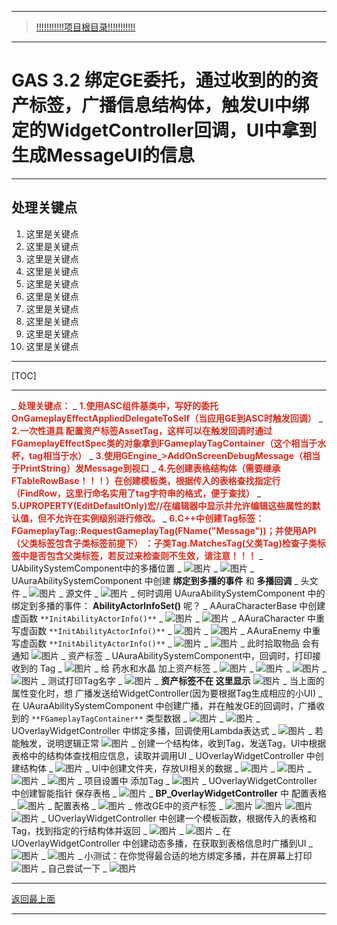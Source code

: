 ___________________________________________________________________________________________
> [!!!!!!!!!!!项目根目录!!!!!!!!!!!](./!!!!!!!!!!!项目目录!!!!!!!!!!!.md)

___________________________________________________________________________________________

# GAS 3.2 绑定GE委托，通过收到的的资产标签，广播信息结构体，触发UI中绑定的WidgetController回调，UI中拿到生成MessageUI的信息
___________________________________________________________________________________________
## 处理关键点
1. 这里是关键点
2. 这里是关键点
3. 这里是关键点
4. 这里是关键点
5. 这里是关键点
6. 这里是关键点
7. 这里是关键点
8. 这里是关键点
9. 这里是关键点
10. 这里是关键点
___________________________________________________________________________________________

[TOC]

___________________________________________________________________________________________

_ <font color=#DC2D1E>**处理关键点：**</font>
    _ <font color=#DC2D1E>**1.使用ASC组件基类中，写好的委托 OnGameplayEffectAppliedDelegateToSelf（当应用GE到ASC时触发回调）**</font>
    _ <font color=#DC2D1E>**2.一次性道具 配置资产标签AssetTag，这样可以在触发回调时通过FGameplayEffectSpec类的对象拿到FGameplayTagContainer（这个相当于水杯，tag相当于水）**</font>
    _ <font color=#DC2D1E>**3.使用GEngine_>AddOnScreenDebugMessage（相当于PrintString）发Message到视口**</font>
    _ <font color=#DC2D1E>**4.先创建表格结构体（需要继承FTableRowBase！！！）在创建模板类，根据传入的表格查找指定行（FindRow，这里行命名实用了tag字符串的格式，便于查找）**</font>
    _ <font color=#DC2D1E>**5.UPROPERTY(EditDefaultOnly)宏//在编辑器中显示并允许编辑这些属性的默认值，但不允许在实例级别进行修改。**</font>
    _ <font color=#DC2D1E>**6.C++中创建Tag标签：FGameplayTag::RequestGameplayTag(FName("Message"))；并使用API（父类标签包含子类标签前提下） ：子类Tag.MatchesTag(父类Tag)检查子类标签中是否包含父类标签，若反过来检查则不生效，请注意！！！**</font>
_ UAbilitySystemComponent中的多播位置
    _  ![图片](https://github.com/liyunlong618/LiYunLongKnowledgeLibrary/blob/main/UECPP/Models/GAS/GAS_2_Aura/DetailContent/Image/GAS_012/947244_743569.png?raw=true)
    _  ![图片](https://github.com/liyunlong618/LiYunLongKnowledgeLibrary/blob/main/UECPP/Models/GAS/GAS_2_Aura/DetailContent/Image/GAS_012/644032_611869.png?raw=true)
_ UAuraAbilitySystemComponent 中创建 **绑定到多播的事件** 和 **多播回调**
    _ 头文件
        _  ![图片](https://github.com/liyunlong618/LiYunLongKnowledgeLibrary/blob/main/UECPP/Models/GAS/GAS_2_Aura/DetailContent/Image/GAS_012/819264_39018.png?raw=true)
    _ 源文件
        _  ![图片](https://github.com/liyunlong618/LiYunLongKnowledgeLibrary/blob/main/UECPP/Models/GAS/GAS_2_Aura/DetailContent/Image/GAS_012/843744_803675.png?raw=true)
_ 何时调用 UAuraAbilitySystemComponent 中的 绑定到多播的事件： **AbilityActorInfoSet()** 呢？
    _ AAuraCharacterBase 中创建虚函数 `**InitAbilityActorInfo()**`
        _  ![图片](https://github.com/liyunlong618/LiYunLongKnowledgeLibrary/blob/main/UECPP/Models/GAS/GAS_2_Aura/DetailContent/Image/GAS_012/318852_361763.png?raw=true)
        _  ![图片](https://github.com/liyunlong618/LiYunLongKnowledgeLibrary/blob/main/UECPP/Models/GAS/GAS_2_Aura/DetailContent/Image/GAS_012/254323_105902.png?raw=true)
    _ AAuraCharacter 中重写虚函数 `**InitAbilityActorInfo()**`
        _  ![图片](https://github.com/liyunlong618/LiYunLongKnowledgeLibrary/blob/main/UECPP/Models/GAS/GAS_2_Aura/DetailContent/Image/GAS_012/833787_825036.png?raw=true)
        _  ![图片](https://github.com/liyunlong618/LiYunLongKnowledgeLibrary/blob/main/UECPP/Models/GAS/GAS_2_Aura/DetailContent/Image/GAS_012/79016_770935.png?raw=true)
    _ AAuraEnemy 中重写虚函数 `**InitAbilityActorInfo()**`
        _  ![图片](https://github.com/liyunlong618/LiYunLongKnowledgeLibrary/blob/main/UECPP/Models/GAS/GAS_2_Aura/DetailContent/Image/GAS_012/905251_910791.png?raw=true)
        _  ![图片](https://github.com/liyunlong618/LiYunLongKnowledgeLibrary/blob/main/UECPP/Models/GAS/GAS_2_Aura/DetailContent/Image/GAS_012/946149_841551.png?raw=true)
_ 此时拾取物品 会有通知 ![图片](https://github.com/liyunlong618/LiYunLongKnowledgeLibrary/blob/main/UECPP/Models/GAS/GAS_2_Aura/DetailContent/Image/GAS_012/650211_988030.png?raw=true)
_ 资产标签
    _ UAuraAbilitySystemComponent中，回调时，打印接收到的 Tag
        _  ![图片](https://github.com/liyunlong618/LiYunLongKnowledgeLibrary/blob/main/UECPP/Models/GAS/GAS_2_Aura/DetailContent/Image/GAS_012/989108_702706.png?raw=true)
    _ 给 药水和水晶 加上资产标签
        _  ![图片](https://github.com/liyunlong618/LiYunLongKnowledgeLibrary/blob/main/UECPP/Models/GAS/GAS_2_Aura/DetailContent/Image/GAS_012/110496_156670.png?raw=true)
        _  ![图片](https://github.com/liyunlong618/LiYunLongKnowledgeLibrary/blob/main/UECPP/Models/GAS/GAS_2_Aura/DetailContent/Image/GAS_012/310161_474769.png?raw=true)
        _  ![图片](https://github.com/liyunlong618/LiYunLongKnowledgeLibrary/blob/main/UECPP/Models/GAS/GAS_2_Aura/DetailContent/Image/GAS_012/995305_808446.png?raw=true)
        _  ![图片](https://github.com/liyunlong618/LiYunLongKnowledgeLibrary/blob/main/UECPP/Models/GAS/GAS_2_Aura/DetailContent/Image/GAS_012/584120_537870.png?raw=true)
    _ 测试打印Tag名字
        _  ![图片](https://github.com/liyunlong618/LiYunLongKnowledgeLibrary/blob/main/UECPP/Models/GAS/GAS_2_Aura/DetailContent/Image/GAS_012/185715_161684.png?raw=true)
    _ **资产标签不在 这里显示** ![图片](https://github.com/liyunlong618/LiYunLongKnowledgeLibrary/blob/main/UECPP/Models/GAS/GAS_2_Aura/DetailContent/Image/GAS_012/160865_66875.png?raw=true)
_ 当上面的属性变化时，想 广播发送给WidgetController(因为要根据Tag生成相应的小UI)
    _ 在 UAuraAbilitySystemComponent 中创建广播，并在触发GE的回调时，广播收到的 `**FGameplayTagContainer**` 类型数据
        _  ![图片](https://github.com/liyunlong618/LiYunLongKnowledgeLibrary/blob/main/UECPP/Models/GAS/GAS_2_Aura/DetailContent/Image/GAS_012/379263_96167.png?raw=true)
        _  ![图片](https://github.com/liyunlong618/LiYunLongKnowledgeLibrary/blob/main/UECPP/Models/GAS/GAS_2_Aura/DetailContent/Image/GAS_012/224020_759775.png?raw=true)
    _ UOverlayWidgetController 中绑定多播，回调使用Lambda表达式
        _  ![图片](https://github.com/liyunlong618/LiYunLongKnowledgeLibrary/blob/main/UECPP/Models/GAS/GAS_2_Aura/DetailContent/Image/GAS_012/680120_355758.png?raw=true)
        _ 若能触发，说明逻辑正常 ![图片](https://github.com/liyunlong618/LiYunLongKnowledgeLibrary/blob/main/UECPP/Models/GAS/GAS_2_Aura/DetailContent/Image/GAS_012/214225_830722.png?raw=true)
_ 创建一个结构体，收到Tag，发送Tag，UI中根据表格中的结构体查找相应信息，读取并调用UI
    _ UOverlayWidgetController 中创建结构体
        _  ![图片](https://github.com/liyunlong618/LiYunLongKnowledgeLibrary/blob/main/UECPP/Models/GAS/GAS_2_Aura/DetailContent/Image/GAS_012/386037_488310.png?raw=true)
    _ UI中创建文件夹，存放UI相关的数据
        _  ![图片](https://github.com/liyunlong618/LiYunLongKnowledgeLibrary/blob/main/UECPP/Models/GAS/GAS_2_Aura/DetailContent/Image/GAS_012/247068_418737.png?raw=true)
        _  ![图片](https://github.com/liyunlong618/LiYunLongKnowledgeLibrary/blob/main/UECPP/Models/GAS/GAS_2_Aura/DetailContent/Image/GAS_012/216674_492412.png?raw=true)
        _  ![图片](https://github.com/liyunlong618/LiYunLongKnowledgeLibrary/blob/main/UECPP/Models/GAS/GAS_2_Aura/DetailContent/Image/GAS_012/798105_746811.png?raw=true)
        _  ![图片](https://github.com/liyunlong618/LiYunLongKnowledgeLibrary/blob/main/UECPP/Models/GAS/GAS_2_Aura/DetailContent/Image/GAS_012/334260_372976.png?raw=true)
    _ 项目设置中 添加Tag
        _  ![图片](https://github.com/liyunlong618/LiYunLongKnowledgeLibrary/blob/main/UECPP/Models/GAS/GAS_2_Aura/DetailContent/Image/GAS_012/645309_792656.png?raw=true)
    _ UOverlayWidgetController 中创建智能指针 保存表格
        _  ![图片](https://github.com/liyunlong618/LiYunLongKnowledgeLibrary/blob/main/UECPP/Models/GAS/GAS_2_Aura/DetailContent/Image/GAS_012/728284_190623.png?raw=true)
    _ **BP_OverlayWidgetController** 中 配置表格
        _  ![图片](https://github.com/liyunlong618/LiYunLongKnowledgeLibrary/blob/main/UECPP/Models/GAS/GAS_2_Aura/DetailContent/Image/GAS_012/459436_32191.png?raw=true)
    _ 配置表格
        _  ![图片](https://github.com/liyunlong618/LiYunLongKnowledgeLibrary/blob/main/UECPP/Models/GAS/GAS_2_Aura/DetailContent/Image/GAS_012/715099_846876.png?raw=true)
    _ 修改GE中的资产标签
        _  ![图片](https://github.com/liyunlong618/LiYunLongKnowledgeLibrary/blob/main/UECPP/Models/GAS/GAS_2_Aura/DetailContent/Image/GAS_012/364497_467285.png?raw=true) ![图片](https://github.com/liyunlong618/LiYunLongKnowledgeLibrary/blob/main/UECPP/Models/GAS/GAS_2_Aura/DetailContent/Image/GAS_012/358197_287879.png?raw=true) ![图片](https://github.com/liyunlong618/LiYunLongKnowledgeLibrary/blob/main/UECPP/Models/GAS/GAS_2_Aura/DetailContent/Image/GAS_012/882147_718200.png?raw=true) ![图片](https://github.com/liyunlong618/LiYunLongKnowledgeLibrary/blob/main/UECPP/Models/GAS/GAS_2_Aura/DetailContent/Image/GAS_012/236974_336495.png?raw=true)
_ UOverlayWidgetController 中创建一个模板函数，根据传入的表格和Tag，找到指定的行结构体并返回
    _  ![图片](https://github.com/liyunlong618/LiYunLongKnowledgeLibrary/blob/main/UECPP/Models/GAS/GAS_2_Aura/DetailContent/Image/GAS_012/682403_4212.png?raw=true)
    _  ![图片](https://github.com/liyunlong618/LiYunLongKnowledgeLibrary/blob/main/UECPP/Models/GAS/GAS_2_Aura/DetailContent/Image/GAS_012/672234_584217.png?raw=true)
_ 在 UOverlayWidgetController 中创建动态多播，在获取到表格信息时广播到UI
    _  ![图片](https://github.com/liyunlong618/LiYunLongKnowledgeLibrary/blob/main/UECPP/Models/GAS/GAS_2_Aura/DetailContent/Image/GAS_012/619644_606956.png?raw=true)
    _  ![图片](https://github.com/liyunlong618/LiYunLongKnowledgeLibrary/blob/main/UECPP/Models/GAS/GAS_2_Aura/DetailContent/Image/GAS_012/196999_401152.png?raw=true)
_ 小测试：在你觉得最合适的地方绑定多播，并在屏幕上打印 ![图片](https://github.com/liyunlong618/LiYunLongKnowledgeLibrary/blob/main/UECPP/Models/GAS/GAS_2_Aura/DetailContent/Image/GAS_012/21331_206961.png?raw=true)
    _ 自己尝试一下
        _  ![图片](https://github.com/liyunlong618/LiYunLongKnowledgeLibrary/blob/main/UECPP/Models/GAS/GAS_2_Aura/DetailContent/Image/GAS_012/225036_944810.png?raw=true)

___________________________________________________________________________________________

[返回最上面](#处理关键点)
___________________________________________________________________________________________